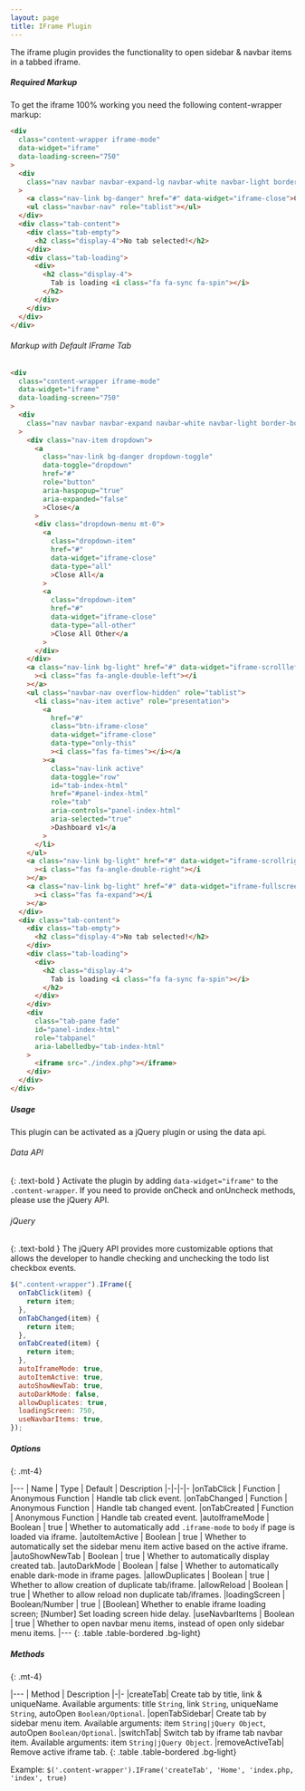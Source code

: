 ```yaml
---
layout: page
title: IFrame Plugin
---
```


The iframe plugin provides the functionality to open sidebar & navbar items in a tabbed iframe.

##### Required Markup

To get the iframe 100% working you need the following content-wrapper markup:

```html
<div
  class="content-wrapper iframe-mode"
  data-widget="iframe"
  data-loading-screen="750"
>
  <div
    class="nav navbar navbar-expand-lg navbar-white navbar-light border-bottom p-0"
  >
    <a class="nav-link bg-danger" href="#" data-widget="iframe-close">Close</a>
    <ul class="navbar-nav" role="tablist"></ul>
  </div>
  <div class="tab-content">
    <div class="tab-empty">
      <h2 class="display-4">No tab selected!</h2>
    </div>
    <div class="tab-loading">
      <div>
        <h2 class="display-4">
          Tab is loading <i class="fa fa-sync fa-spin"></i>
        </h2>
      </div>
    </div>
  </div>
</div>
```

###### Markup with Default IFrame Tab

```html
<div
  class="content-wrapper iframe-mode"
  data-widget="iframe"
  data-loading-screen="750"
>
  <div
    class="nav navbar navbar-expand navbar-white navbar-light border-bottom p-0"
  >
    <div class="nav-item dropdown">
      <a
        class="nav-link bg-danger dropdown-toggle"
        data-toggle="dropdown"
        href="#"
        role="button"
        aria-haspopup="true"
        aria-expanded="false"
        >Close</a
      >
      <div class="dropdown-menu mt-0">
        <a
          class="dropdown-item"
          href="#"
          data-widget="iframe-close"
          data-type="all"
          >Close All</a
        >
        <a
          class="dropdown-item"
          href="#"
          data-widget="iframe-close"
          data-type="all-other"
          >Close All Other</a
        >
      </div>
    </div>
    <a class="nav-link bg-light" href="#" data-widget="iframe-scrollleft"
      ><i class="fas fa-angle-double-left"></i
    ></a>
    <ul class="navbar-nav overflow-hidden" role="tablist">
      <li class="nav-item active" role="presentation">
        <a
          href="#"
          class="btn-iframe-close"
          data-widget="iframe-close"
          data-type="only-this"
          ><i class="fas fa-times"></i></a
        ><a
          class="nav-link active"
          data-toggle="row"
          id="tab-index-html"
          href="#panel-index-html"
          role="tab"
          aria-controls="panel-index-html"
          aria-selected="true"
          >Dashboard v1</a
        >
      </li>
    </ul>
    <a class="nav-link bg-light" href="#" data-widget="iframe-scrollright"
      ><i class="fas fa-angle-double-right"></i
    ></a>
    <a class="nav-link bg-light" href="#" data-widget="iframe-fullscreen"
      ><i class="fas fa-expand"></i
    ></a>
  </div>
  <div class="tab-content">
    <div class="tab-empty">
      <h2 class="display-4">No tab selected!</h2>
    </div>
    <div class="tab-loading">
      <div>
        <h2 class="display-4">
          Tab is loading <i class="fa fa-sync fa-spin"></i>
        </h2>
      </div>
    </div>
    <div
      class="tab-pane fade"
      id="panel-index-html"
      role="tabpanel"
      aria-labelledby="tab-index-html"
    >
      <iframe src="./index.php"></iframe>
    </div>
  </div>
</div>
```

##### Usage

This plugin can be activated as a jQuery plugin or using the data api.

###### Data API

{: .text-bold }
Activate the plugin by adding `data-widget="iframe"` to the `.content-wrapper`. If you need to provide onCheck and onUncheck methods, please use the jQuery API.

###### jQuery

{: .text-bold }
The jQuery API provides more customizable options that allows the developer to handle checking and unchecking the todo list checkbox events.

```js
$(".content-wrapper").IFrame({
  onTabClick(item) {
    return item;
  },
  onTabChanged(item) {
    return item;
  },
  onTabCreated(item) {
    return item;
  },
  autoIframeMode: true,
  autoItemActive: true,
  autoShowNewTab: true,
  autoDarkMode: false,
  allowDuplicates: true,
  loadingScreen: 750,
  useNavbarItems: true,
});
```

##### Options

{: .mt-4}

|---
| Name | Type | Default | Description
|-|-|-|-
|onTabClick | Function | Anonymous Function | Handle tab click event.
|onTabChanged | Function | Anonymous Function | Handle tab changed event.
|onTabCreated | Function | Anonymous Function | Handle tab created event.
|autoIframeMode | Boolean | true | Whether to automatically add `.iframe-mode` to `body` if page is loaded via iframe.
|autoItemActive | Boolean | true | Whether to automatically set the sidebar menu item active based on the active iframe.
|autoShowNewTab | Boolean | true | Whether to automatically display created tab.
|autoDarkMode | Boolean | false | Whether to automatically enable dark-mode in iframe pages.
|allowDuplicates | Boolean | true | Whether to allow creation of duplicate tab/iframe.
|allowReload | Boolean | true | Whether to allow reload non duplicate tab/iframes.
|loadingScreen | Boolean/Number | true | [Boolean] Whether to enable iframe loading screen; [Number] Set loading screen hide delay.
|useNavbarItems | Boolean | true | Whether to open navbar menu items, instead of open only sidebar menu items.
|---
{: .table .table-bordered .bg-light}

##### Methods

{: .mt-4}

|---
| Method | Description
|-|-
|createTab| Create tab by title, link & uniqueName. Available arguments: title `String`, link `String`, uniqueName `String`, autoOpen `Boolean/Optional`.
|openTabSidebar| Create tab by sidebar menu item. Available arguments: item `String|jQuery Object`, autoOpen `Boolean/Optional`.
|switchTab| Switch tab by iframe tab navbar item. Available arguments: item `String|jQuery Object`.
|removeActiveTab| Remove active iframe tab.
{: .table .table-bordered .bg-light}

Example: `$('.content-wrapper').IFrame('createTab', 'Home', 'index.php, 'index', true)`
